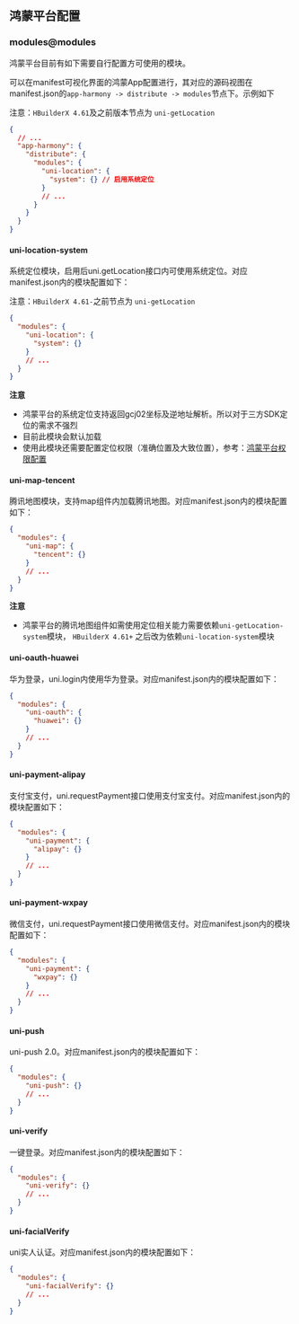 ## 鸿蒙平台配置

### modules@modules

鸿蒙平台目前有如下需要自行配置方可使用的模块。

可以在manifest可视化界面的鸿蒙App配置进行，其对应的源码视图在manifest.json的`app-harmony -> distribute -> modules`节点下。示例如下

注意：`HBuilderX 4.61`及之前版本节点为 `uni-getLocation`

```json
{
  // ...
  "app-harmony": {
    "distribute": {
      "modules": {
        "uni-location": {
          "system": {} // 启用系统定位
        }
        // ...
      }
    }
  }
}
```

#### uni-location-system

系统定位模块，启用后uni.getLocation接口内可使用系统定位。对应manifest.json内的模块配置如下：

注意：`HBuilderX 4.61-`之前节点为 `uni-getLocation`

```json
{
  "modules": {
    "uni-location": {
      "system": {}
    }
    // ...
  }
}
```

**注意**

- 鸿蒙平台的系统定位支持返回gcj02坐标及逆地址解析。所以对于三方SDK定位的需求不强烈
- 目前此模块会默认加载
- 使用此模块还需要配置定位权限（准确位置及大致位置），参考：[鸿蒙平台权限配置](https://uniapp.dcloud.net.cn/tutorial/harmony/runbuild.html#permission)

#### uni-map-tencent

腾讯地图模块，支持map组件内加载腾讯地图。对应manifest.json内的模块配置如下：

```json
{
  "modules": {
    "uni-map": {
      "tencent": {}
    }
    // ...
  }
}
```

**注意**

- 鸿蒙平台的腾讯地图组件如需使用定位相关能力需要依赖`uni-getLocation-system`模块， `HBuilderX 4.61+` 之后改为依赖`uni-location-system`模块

#### uni-oauth-huawei

华为登录，uni.login内使用华为登录。对应manifest.json内的模块配置如下：

```json
{
  "modules": {
    "uni-oauth": {
      "huawei": {}
    }
    // ...
  }
}
```

#### uni-payment-alipay

支付宝支付，uni.requestPayment接口使用支付宝支付。对应manifest.json内的模块配置如下：

```json
{
  "modules": {
    "uni-payment": {
      "alipay": {}
    }
    // ...
  }
}
```

#### uni-payment-wxpay

微信支付，uni.requestPayment接口使用微信支付。对应manifest.json内的模块配置如下：

```json
{
  "modules": {
    "uni-payment": {
      "wxpay": {}
    }
    // ...
  }
}
```

#### uni-push

uni-push 2.0。对应manifest.json内的模块配置如下：

```json
{
  "modules": {
    "uni-push": {}
    // ...
  }
}
```

#### uni-verify

一键登录。对应manifest.json内的模块配置如下：

```json
{
  "modules": {
    "uni-verify": {}
    // ...
  }
}
```

#### uni-facialVerify

uni实人认证。对应manifest.json内的模块配置如下：

```json
{
  "modules": {
    "uni-facialVerify": {}
    // ...
  }
}
```
